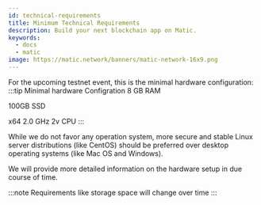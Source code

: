 ```yaml
---
id: technical-requirements
title: Minimum Technical Requirements
description: Build your next blockchain app on Matic.
keywords:
  - docs
  - matic
image: https://matic.network/banners/matic-network-16x9.png 
---
```


For the upcoming testnet event, this is the minimal hardware configuration:
:::tip Minimal hardware Configration
8 GB RAM 

100GB SSD

x64 2.0 GHz 2v CPU
:::
 
While we do not favor any operation system, more secure and stable Linux server distributions (like CentOS) should be preferred over desktop operating systems (like Mac OS and Windows).

We will provide more detailed information on the hardware setup in due course of time.

:::note
Requirements like storage space will change over time
:::